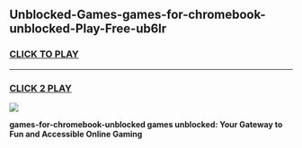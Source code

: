 
## Unblocked-Games-games-for-chromebook-unblocked-Play-Free-ub6lr
<h3>
<a href="https://premium76.site?title=games-for-chromebook-unblocked&ref=23A">CLICK TO PLAY</a></h3>
<hr>

<h3>
<a href="https://premium76.site?title=games-for-chromebook-unblocked&ref=23A">CLICK 2 PLAY</a>
  
</h3>

<a href="https://premium76.site?title=games-for-chromebook-unblocked&ref=23A"><img src="https://clearcache.store/games.png"></a>


**games-for-chromebook-unblocked games unblocked: Your Gateway to Fun and Accessible Online Gaming**
